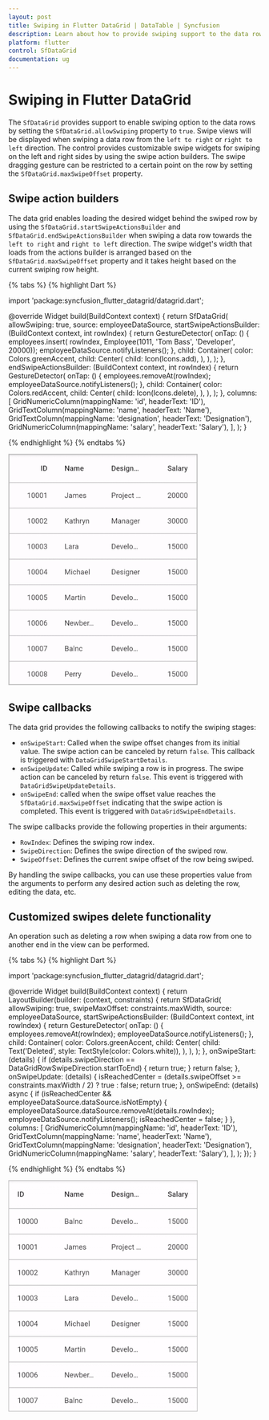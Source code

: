 ```yaml
---
layout: post
title: Swiping in Flutter DataGrid | DataTable | Syncfusion
description: Learn about how to provide swiping support to the data rows in Syncfusion Flutter DataGrid.
platform: flutter
control: SfDataGrid
documentation: ug
---
```


# Swiping in Flutter DataGrid

The `SfDataGrid` provides support to enable swiping option to the data rows by setting the `SfDataGrid.allowSwiping` property to `true`. Swipe views will be displayed when swiping a data row from the `left to right` or `right to left` direction. The control provides customizable swipe widgets for swiping on the left and right sides by using the swipe action builders. The swipe dragging gesture can be restricted to a certain point on the row by setting the `SfDataGrid.maxSwipeOffset` property.

## Swipe action builders

The data grid enables loading the desired widget behind the swiped row by using the `SfDataGrid.startSwipeActionsBuilder` and `SfDataGrid.endSwipeActionsBuilder` when swiping a data row towards the `left to right` and `right to left` direction. The swipe widget's width that loads from the actions builder is arranged based on the `SfDataGrid.maxSwipeOffset` property and it takes height based on the current swiping row height.

{% tabs %}
{% highlight Dart %} 

import 'package:syncfusion_flutter_datagrid/datagrid.dart';

@override
Widget build(BuildContext context) {
  return SfDataGrid(
    allowSwiping: true,
    source: employeeDataSource,
    startSwipeActionsBuilder: (BuildContext context, int rowIndex) {
      return GestureDetector(
        onTap: () {
          employees.insert(
              rowIndex, Employee(1011, 'Tom Bass', 'Developer', 20000));
          employeeDataSource.notifyListeners();
        },
        child: Container(
          color: Colors.greenAccent,
          child: Center(
            child: Icon(Icons.add),
          ),
        ),
      );
    },
    endSwipeActionsBuilder: (BuildContext context, int rowIndex) {
      return GestureDetector(
        onTap: () {
          employees.removeAt(rowIndex);
          employeeDataSource.notifyListeners();
        },
        child: Container(
          color: Colors.redAccent,
          child: Center(
            child: Icon(Icons.delete),
          ),
        ),
      );
    },
    columns: <GridColumn>[
      GridNumericColumn(mappingName: 'id', headerText: 'ID'),
      GridTextColumn(mappingName: 'name', headerText: 'Name'),
      GridTextColumn(mappingName: 'designation', headerText: 'Designation'),
      GridNumericColumn(mappingName: 'salary', headerText: 'Salary'),
    ],
  );
}

{% endhighlight %}
{% endtabs %}

![flutter datagrid shows swiping a row in both directions](images/swiping/flutter-datagrid-swiping.gif)

## Swipe callbacks

The data grid provides the following callbacks to notify the swiping stages:  

* `onSwipeStart`: Called when the swipe offset changes from its initial value. The swipe action can be canceled by return `false`. This callback is triggered with `DataGridSwipeStartDetails`.
* `onSwipeUpdate`: Called while swiping a row is in progress. The swipe action can be canceled by return `false`. This event is triggered with `DataGridSwipeUpdateDetails`.
* `onSwipeEnd`: called when the swipe offset value reaches the `SfDataGrid.maxSwipeOffset` indicating that the swipe action is completed. This event is triggered with `DataGridSwipeEndDetails`.

The swipe callbacks provide the following properties in their arguments:

* `RowIndex`: Defines the swiping row index.
* `SwipeDirection`: Defines the swipe direction of the swiped row.
* `SwipeOffset`: Defines the current swipe offset of the row being swiped.

By handling the swipe callbacks, you can use these properties value from the arguments to perform any desired action such as deleting the row, editing the data, etc.

## Customized swipes delete functionality

An operation such as deleting a row when swiping a data row from one to another end in the view can be performed.

{% tabs %}
{% highlight Dart %} 

import 'package:syncfusion_flutter_datagrid/datagrid.dart';

@override
Widget build(BuildContext context) {
  return LayoutBuilder(builder: (context, constraints) {
    return SfDataGrid(
      allowSwiping: true,
      swipeMaxOffset: constraints.maxWidth,
      source: employeeDataSource,
      startSwipeActionsBuilder: (BuildContext context, int rowIndex) {
        return GestureDetector(
          onTap: () {
            employees.removeAt(rowIndex);
            employeeDataSource.notifyListeners();
          },
          child: Container(
            color: Colors.greenAccent,
            child: Center(
              child: Text('Deleted', style: TextStyle(color: Colors.white)),
            ),
          ),
        );
      },
      onSwipeStart: (details) {
        if (details.swipeDirection == DataGridRowSwipeDirection.startToEnd) {
          return true;
        }
        return false;
      },
      onSwipeUpdate: (details) {
        isReachedCenter =
            (details.swipeOffset >= constraints.maxWidth / 2) ? true : false;
        return true;
      },
      onSwipeEnd: (details) async {
        if (isReachedCenter &&
            employeeDataSource.dataSource.isNotEmpty) {
          employeeDataSource.dataSource.removeAt(details.rowIndex);
          employeeDataSource.notifyListeners();
          isReachedCenter = false;
        }
      },
      columns: <GridColumn>[
        GridNumericColumn(mappingName: 'id', headerText: 'ID'),
        GridTextColumn(mappingName: 'name', headerText: 'Name'),
        GridTextColumn(mappingName: 'designation', headerText: 'Designation'),
        GridNumericColumn(mappingName: 'salary', headerText: 'Salary'),
      ],
    );
  });
}

{% endhighlight %}
{% endtabs %}

![flutter datagrid shows customized swiping delete functionality](images/swiping/flutter-datagrid-customized-swiping-delete-funtionality.gif)